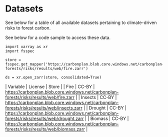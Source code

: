 # Datasets

See below for a table of all available datasets pertaining to climate-driven risks to forest carbon.

See below for a code sample to access these data.

```
import xarray as xr
import fsspec

store = fsspec.get_mapper('https://carbonplan.blob.core.windows.net/carbonplan-forests/risks/results/web/fire.zarr')

ds = xr.open_zarr(store, consolidated=True)
```

| Variable | License | Store |
| Fire | CC-BY | https://carbonplan.blob.core.windows.net/carbonplan-forests/risks/results/web/fire.zarr |
| Insects | CC-BY | https://carbonplan.blob.core.windows.net/carbonplan-forests/risks/results/web/insects.zarr |
| Drought | CC-BY | https://carbonplan.blob.core.windows.net/carbonplan-forests/risks/results/web/drought.zarr |
| Biomass | CC-BY | https://carbonplan.blob.core.windows.net/carbonplan-forests/risks/results/web/biomass.zarr |
